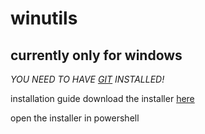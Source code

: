 # winutils

## currently only for windows

*YOU NEED TO HAVE [GIT](https://git-scm.com/) INSTALLED!*

installation guide
download the installer [here](https://raw.githubusercontent.com/BLUEAMETHYST-Studios/winutils/main/installer.ps1)

open the installer in powershell
